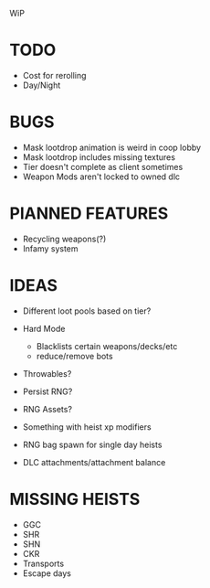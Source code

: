 WiP

# TODO

- Cost for rerolling
- Day/Night

# BUGS

- Mask lootdrop animation is weird in coop lobby
- Mask lootdrop includes missing textures
- Tier doesn't complete as client sometimes
- Weapon Mods aren't locked to owned dlc

# PlANNED FEATURES

- Recycling weapons(?)
- Infamy system

# IDEAS

- Different loot pools based on tier?
- Hard Mode

  - Blacklists certain weapons/decks/etc
  - reduce/remove bots

- Throwables?
- Persist RNG?
- RNG Assets?
- Something with heist xp modifiers
- RNG bag spawn for single day heists
- DLC attachments/attachment balance

# MISSING HEISTS

- GGC
- SHR
- SHN
- CKR
- Transports
- Escape days
